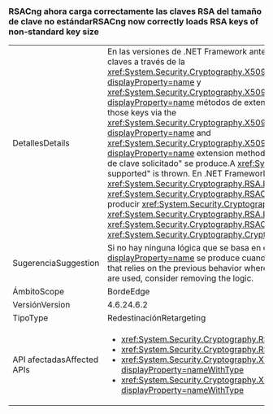 ### <a name="rsacng-now-correctly-loads-rsa-keys-of-non-standard-key-size"></a><span data-ttu-id="060a3-101">RSACng ahora carga correctamente las claves RSA del tamaño de clave no estándar</span><span class="sxs-lookup"><span data-stu-id="060a3-101">RSACng now correctly loads RSA keys of non-standard key size</span></span>

|   |   |
|---|---|
|<span data-ttu-id="060a3-102">Detalles</span><span class="sxs-lookup"><span data-stu-id="060a3-102">Details</span></span>|<span data-ttu-id="060a3-103">En las versiones de .NET Framework anteriores a 4.6.2, los clientes con tamaños de clave no estándares para los certificados RSA son no se puede tener acceso a esas claves a través de la <xref:System.Security.Cryptography.X509Certificates.RSACertificateExtensions.GetRSAPublicKey(System.Security.Cryptography.X509Certificates.X509Certificate2)?displayProperty=name> y <xref:System.Security.Cryptography.X509Certificates.RSACertificateExtensions.GetRSAPrivateKey(System.Security.Cryptography.X509Certificates.X509Certificate2)?displayProperty=name> métodos de extensión.</span><span class="sxs-lookup"><span data-stu-id="060a3-103">In .NET Framework versions prior to 4.6.2, customers with non-standard key sizes for RSA certificates are unable to access those keys via the <xref:System.Security.Cryptography.X509Certificates.RSACertificateExtensions.GetRSAPublicKey(System.Security.Cryptography.X509Certificates.X509Certificate2)?displayProperty=name> and <xref:System.Security.Cryptography.X509Certificates.RSACertificateExtensions.GetRSAPrivateKey(System.Security.Cryptography.X509Certificates.X509Certificate2)?displayProperty=name> extension methods.</span></span>  <span data-ttu-id="060a3-104">A <xref:System.Security.Cryptography.CryptographicException?displayProperty=name> con el mensaje &quot;no se admite el tamaño de clave solicitado&quot; se produce.</span><span class="sxs-lookup"><span data-stu-id="060a3-104">A <xref:System.Security.Cryptography.CryptographicException?displayProperty=name> with the message &quot;The requested key size is not supported&quot; is thrown.</span></span> <span data-ttu-id="060a3-105">En .NET Framework 4.6.2 se ha solucionado este problema.</span><span class="sxs-lookup"><span data-stu-id="060a3-105">In .NET Framework 4.6.2 this issue has been fixed.</span></span> <span data-ttu-id="060a3-106">De forma similar, <xref:System.Security.Cryptography.RSA.ImportParameters(System.Security.Cryptography.RSAParameters)> y <xref:System.Security.Cryptography.RSACng.ImportParameters(System.Security.Cryptography.RSAParameters)> ahora trabajar con los tamaños de clave no estándares sin producir <xref:System.Security.Cryptography.CryptographicException?displayProperty=name>s.</span><span class="sxs-lookup"><span data-stu-id="060a3-106">Similarly, <xref:System.Security.Cryptography.RSA.ImportParameters(System.Security.Cryptography.RSAParameters)> and <xref:System.Security.Cryptography.RSACng.ImportParameters(System.Security.Cryptography.RSAParameters)> now work with non-standard key sizes without throwing <xref:System.Security.Cryptography.CryptographicException?displayProperty=name>s.</span></span>|
|<span data-ttu-id="060a3-107">Sugerencia</span><span class="sxs-lookup"><span data-stu-id="060a3-107">Suggestion</span></span>|<span data-ttu-id="060a3-108">Si no hay ninguna lógica que se basa en el comportamiento anterior de control de excepciones donde un <xref:System.Security.Cryptography.CryptographicException?displayProperty=name> se produce cuando se usan los tamaños de clave no estándares, considere la posibilidad de quitar la lógica.</span><span class="sxs-lookup"><span data-stu-id="060a3-108">If there is any exception handling logic that relies on the previous behavior where a <xref:System.Security.Cryptography.CryptographicException?displayProperty=name> is thrown when non-standard key sizes are used, consider removing the logic.</span></span>|
|<span data-ttu-id="060a3-109">Ámbito</span><span class="sxs-lookup"><span data-stu-id="060a3-109">Scope</span></span>|<span data-ttu-id="060a3-110">Borde</span><span class="sxs-lookup"><span data-stu-id="060a3-110">Edge</span></span>|
|<span data-ttu-id="060a3-111">Versión</span><span class="sxs-lookup"><span data-stu-id="060a3-111">Version</span></span>|<span data-ttu-id="060a3-112">4.6.2</span><span class="sxs-lookup"><span data-stu-id="060a3-112">4.6.2</span></span>|
|<span data-ttu-id="060a3-113">Tipo</span><span class="sxs-lookup"><span data-stu-id="060a3-113">Type</span></span>|<span data-ttu-id="060a3-114">Redestinación</span><span class="sxs-lookup"><span data-stu-id="060a3-114">Retargeting</span></span>|
|<span data-ttu-id="060a3-115">API afectadas</span><span class="sxs-lookup"><span data-stu-id="060a3-115">Affected APIs</span></span>|<ul><li><xref:System.Security.Cryptography.RSA.ImportParameters(System.Security.Cryptography.RSAParameters)?displayProperty=nameWithType></li><li><xref:System.Security.Cryptography.RSACng.ImportParameters(System.Security.Cryptography.RSAParameters)?displayProperty=nameWithType></li><li><xref:System.Security.Cryptography.X509Certificates.RSACertificateExtensions.GetRSAPrivateKey(System.Security.Cryptography.X509Certificates.X509Certificate2)?displayProperty=nameWithType></li><li><xref:System.Security.Cryptography.X509Certificates.RSACertificateExtensions.GetRSAPublicKey(System.Security.Cryptography.X509Certificates.X509Certificate2)?displayProperty=nameWithType></li></ul>|

